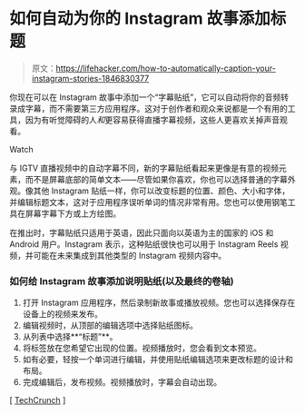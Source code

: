 # 如何自动为你的 Instagram 故事添加标题

> 原文：<https://lifehacker.com/how-to-automatically-caption-your-instagram-stories-1846830377>

你现在可以在 Instagram 故事中添加一个“字幕贴纸”，它可以自动将你的音频转录成字幕，而不需要第三方应用程序。这对于创作者和观众来说都是一个有用的工具，因为有听觉障碍的人*和*更容易获得直播字幕视频，这些人更喜欢关掉声音观看。

Watch

与 IGTV 直播视频中的自动字幕不同，新的字幕贴纸看起来更像是有意的视频元素，而不是屏幕底部的简单文本——尽管如果你喜欢，你也可以选择普通的字幕外观。像其他 Instagram 贴纸一样，你可以改变标题的位置、颜色、大小和字体，并编辑标题文本，这对于应用程序误听单词的情况非常有用。您也可以使用钢笔工具在屏幕字幕下方或上方绘图。

在推出时，字幕贴纸只适用于英语，因此只面向以英语为主的国家的 iOS 和 Android 用户。Instagram 表示，这种贴纸很快也可以用于 Instagram Reels 视频，并可能在未来集成到其他类型的 Instagram 视频内容中。

### 如何给 Instagram 故事添加说明贴纸(以及最终的卷轴)

1.  打开 Instagram 应用程序，然后录制新故事或播放视频。您也可以选择保存在设备上的视频来发布。
2.  编辑视频时，从顶部的编辑选项中选择贴纸图标。
3.  从列表中选择**“标题”**。
4.  将标签放在您希望它出现的位置。视频播放时，您会看到文本预览。
5.  如有必要，轻按一个单词进行编辑，并使用贴纸编辑选项来更改标题的设计和布局。
6.  完成编辑后，发布视频。视频播放时，字幕会自动出现。

[ [TechCrunch](https://techcrunch.com/2021/05/04/instagram-adds-a-captions-option-for-stories-and-soon-reels/) ]